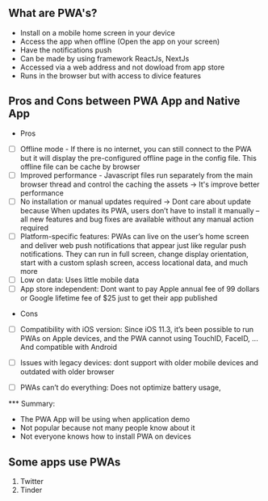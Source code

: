 ## What are PWA's? 
- Install on a mobile home screen in your device 
- Access the app when offline (Open the app on your screen)
- Have the notifications push 
- Can be made by using framework ReactJs, NextJs
- Accessed via a web address and not dowload from app store
- Runs in the browser but with access to divice features


## Pros and Cons between PWA App and Native App

* Pros
 - [ ] Offline mode - If there is no internet, you can still connect to the PWA but it will display the pre-configured offline page in the config file. This offline file can be cache by browser
 - [ ] Improved performance - Javascript files run separately from the main browser thread and control the caching the assets -> It's improve better performance
 - [ ] No installation or manual updates required -> Dont care about update because When updates its PWA, users don’t have to install it manually – all new features and bug fixes are available without any manual action required
 - [ ] Platform-specific features: PWAs can live on the user’s home screen and deliver web push notifications that appear just like regular push notifications. They can run in full screen, change display orientation, start with a custom splash screen, access locational data, and much more
 - [ ] Low on data: Uses little mobile data
 - [ ] App store independent: Dont want to pay Apple annual fee of 99 dollars or Google lifetime fee of $25 just to get their app published

 * Cons
 - [ ] Compatibility with iOS version: Since iOS 11.3, it’s been possible to run PWAs on Apple devices, and the PWA cannot using TouchID, FaceID, ... And compatible with Android 
 - [ ] Issues with legacy devices: dont support with older mobile devices and outdated with older browser
 - [ ] PWAs can’t do everything: Does not optimize battery usage, 
 

*** Summary:
- The PWA App will be using when application demo
- Not popular because not many people know about it
- Not everyone knows how to install PWA on devices

## Some apps use PWAs
1. Twitter
2. Tinder